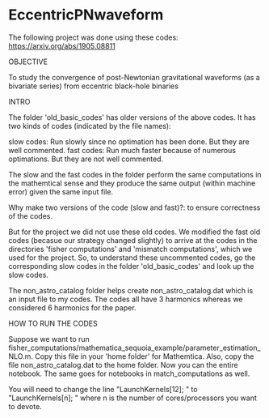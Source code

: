 # EccentricPNwaveform

The following project was done using these codes: https://arxiv.org/abs/1905.08811

OBJECTIVE

To study the convergence of post-Newtonian gravitational waveforms (as a bivariate series) from eccentric black-hole binaries



INTRO

The folder 'old_basic_codes' has older versions of the above codes. It has two kinds of codes (indicated by the file names):

slow codes: Run slowly since no optimation has been done. But they are well commented.
fast codes: Run much faster because of numerous optimations. But they are not well commented.

The slow and the fast codes in the folder perform the same computations in the mathemtical sense and they produce the same 
output (within machine error) given the same input file.

Why make two versions of the code (slow and fast)?: to ensure correctness of the codes.

But for the project we did not use these old codes. We modified the fast old codes (becasue our strategy changed slightly) to arrive at the codes in the directories 'fisher computations' and 'mismatch computations', which we used for the project. So, to understand these uncommented codes, go the corresponding slow codes in the folder 'old_basic_codes' and look
up the slow codes.

The non_astro_catalog folder helps create non_astro_catalog.dat which is an input file to my codes. The codes all have 3 harmonics whereas we considered 6 harmonics for the paper.



HOW TO RUN THE CODES

Suppose we want to run fisher_computations/mathematica_sequoia_example/parameter_estimation_NLO.m. Copy this file in your 'home folder' for Mathemtica. Also, copy the file non_astro_catalog.dat to the home folder. Now you can the entire notebook. The same goes for notebooks in match_computations as well. 

You will need to change the line "LaunchKernels[12]; " to "LaunchKernels[n]; " where n is the number of cores/processors you want to devote. 
